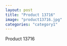 ```yaml
---
layout: post
title: "Product 13716"
image: "product13716.jpg"
categories: "category1"
---
```

Product 13716

